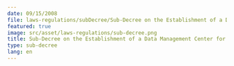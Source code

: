 ```yaml
---
date: 09/15/2008
file: laws-regulations/subDecree/Sub-Decree on the Establishment of a Data Management Center for Telecommunications and Information Technology Services of the Ministry of Post and Telecommunications.pdf
featured: true
image: src/asset/laws-regulations/sub-decree.png
title: Sub-Decree on the Establishment of a Data Management Center for Telecommunications and Information Technology Services of the Ministry of Post and Telecommunications
type: sub-decree
lang: en
---
```

